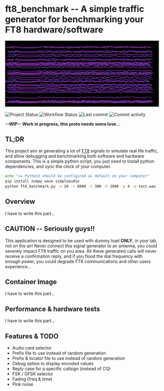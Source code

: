 # ft8_benchmark -- A simple traffic generator for benchmarking your FT8 hardware/software

![rtlsdr-wsprd](art/ft8_benchmark.jpg)

![Project Status](https://img.shields.io/badge/status-WIP-red)
![Workflow Status](https://img.shields.io/github/workflow/status/Guenael/ft8_benchmark/CI)
![Last commit](https://img.shields.io/github/last-commit/Guenael/ft8_benchmark)
![Commit activity](https://img.shields.io/github/commit-activity/m/Guenael/ft8_benchmark)

**--WIP-- Work in progress, this proto needs some love...**

## TL;DR

This project aim at generating a lot of [FT8](https://en.wikipedia.org/wiki/WSJT_(amateur_radio_software)#FT8) signals to simulate real life traffic, and allow debugging and benchmarking both software and hardware components.
This is a simple python script, you just need to install python dependencies, and sync the clock of your computer.

```bash
echo "== Python3 should be configured as default on your computer"
pip install numpy wave simpleaudio
python ft8_benchmark.py -n 20 -r 8000 -l 300 -h 2800 -p 4 -w test.wav
```

## Overview

I have to write this part...

## CAUTION -- Seriously guys!!

This application is designed to be used with dummy load **ONLY**, in your lab, not on the air! Never connect this signal generator to an antenna, you could severely impact FT8 traffic on you area. All these generated calls will never receive a confirmation reply, and if you flood the dial frequency with enough power, you could degrade FT8 communications and other users experience...

## Container Image

I have to write this part...

## Performance & hardware tests

I have to write this part...

## Features & TODO

- Audio card selector
- Prefix file to use instead of random generation
- Prefix & locator file to use instead of random generation
- Debug option to display encoded values
- Reply case for a specific callsign (instead of CQ)
- FSK / GFSK selector 
- Fading (freq & time)
- Pink noise
